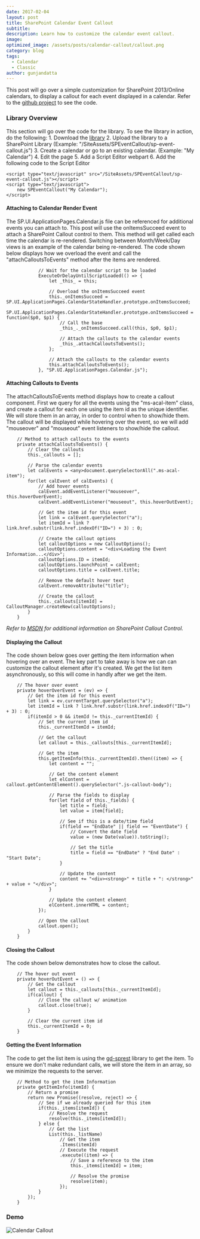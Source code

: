 ```yaml
---
date: 2017-02-04
layout: post
title: SharePoint Calendar Event Callout
subtitle:
description: Learn how to customize the calendar event callout.
image:
optimized_image: /assets/posts/calendar-callout/callout.png
category: blog
tags:
  - Calendar
  - Classic
author: gunjandatta
---
```


This post will go over a simple customization for SharePoint 2013/Online calendars, to display a callout for each event displayed in a calendar. Refer to the [github project](https://github.com/gunjandatta/sp-event-callout) to see the code.

### Library Overview

This section will go over the code for the library. To see the library in action, do the following: 1. Download the [library](https://github.com/gunjandatta/sp-event-callout/blob/master/dist/sp-event-callout.js) 2. Upload the library to a SharePoint Library (Example: "/SiteAssets/SPEventCallout/sp-event-callout.js") 3. Create a calendar or go to an existing calendar. (Example: "My Calendar") 4. Edit the page 5. Add a Script Editor webpart 6. Add the following code to the Script Editor

```
<script type="text/javascript" src="/SiteAssets/SPEventCallout/sp-event-callout.js"></script>
<script type="text/javascript">
    new SPEventCallout("My Calendar");
</script>

```

#### Attaching to Calendar Render Event

The SP.UI.ApplicationPages.Calendar.js file can be referenced for additional events you can attach to. This post will use the onItemsSucceed event to attach a SharePoint Callout control to them. This method will get called each time the calendar is re-rendered. Switching between Month/Week/Day views is an example of the calendar being re-rendered. The code shown below displays how we overload the event and call the "attachCalloutsToEvents" method after the items are rendered.

```
            // Wait for the calendar script to be loaded
            ExecuteOrDelayUntilScriptLoaded(() => {
                let _this_ = this;

                // Overload the onItemsSucceed event
                this._onItemsSucceed = SP.UI.ApplicationPages.CalendarStateHandler.prototype.onItemsSucceed;
                SP.UI.ApplicationPages.CalendarStateHandler.prototype.onItemsSucceed = function($p0, $p1) {
                    // Call the base
                    _this_._onItemsSucceed.call(this, $p0, $p1);

                    // Attach the callouts to the calendar events
                    _this_.attachCalloutsToEvents();
                };

                // Attach the callouts to the calendar events
                this.attachCalloutsToEvents();
            }, "SP.UI.ApplicationPages.Calendar.js");

```

#### Attaching Callouts to Events

The attachCalloutsToEvents method displays how to create a callout component. First we query for all the events using the "ms-acal-item" class, and create a callout for each one using the item id as the unique identifier. We will store them in an array, in order to control when to show/hide them. The callout will be displayed while hovering over the event, so we will add "mouseover" and "mouseout" event listeners to show/hide the callout.

```
    // Method to attach callouts to the events
    private attachCalloutsToEvents() {
        // Clear the callouts
        this._callouts = [];

        // Parse the calendar events
        let calEvents = <any>document.querySelectorAll(".ms-acal-item");
        for(let calEvent of calEvents) {
            // Add hover events
            calEvent.addEventListener("mouseover", this.hoverOverEvent);
            calEvent.addEventListener("mouseout", this.hoverOutEvent);

            // Get the item id for this event
            let link = calEvent.querySelector("a");
            let itemId = link ? link.href.substr(link.href.indexOf("ID=") + 3) : 0;

            // Create the callout options
            let calloutOptions = new CalloutOptions();
            calloutOptions.content = "<div>Loading the Event Information...</div>";
            calloutOptions.ID = itemId;
            calloutOptions.launchPoint = calEvent;
            calloutOptions.title = calEvent.title;

            // Remove the default hover text
            calEvent.removeAttribute("title");

            // Create the callout
            this._callouts[itemId] = CalloutManager.createNew(calloutOptions);
        }
    }

```

_Refer to [MSDN](https://msdn.microsoft.com/en-us/library/office/dn135236.aspx) for additional information on SharePoint Callout Control._

#### Displaying the Callout

The code shown below goes over getting the item information when hovering over an event. The key part to take away is how we can can customize the callout element after it's created. We get the list item asynchronously, so this will come in handly after we get the item.

```
    // The hover over event
    private hoverOverEvent = (ev) => {
        // Get the item id for this event
        let link = ev.currentTarget.querySelector("a");
        let itemId = link ? link.href.substr(link.href.indexOf("ID=") + 3) : 0;
        if(itemId > 0 && itemId != this._currentItemId) {
            // Set the current item id
            this._currentItemId = itemId;

            // Get the callout
            let callout = this._callouts[this._currentItemId];

            // Get the item
            this.getItemInfo(this._currentItemId).then((item) => {
                let content = "";

                // Get the content element
                let elContent = callout.getContentElement().querySelector(".js-callout-body");

                // Parse the fields to display
                for(let field of this._fields) {
                    let title = field;
                    let value = item[field];

                    // See if this is a date/time field
                    if(field == "EndDate" || field == "EventDate") {
                        // Convert the date field
                        value = (new Date(value)).toString();

                        // Set the title
                        title = field == "EndDate" ? "End Date" : "Start Date";
                    }

                    // Update the content
                    content += "<div><strong>" + title + ": </strong>" + value + "</div>";
                }

                // Update the content element
                elContent.innerHTML = content;
            });

            // Open the callout
            callout.open();
        }
    }

```

#### Closing the Callout

The code shown below demonstrates how to close the callout.

```
    // The hover out event
    private hoverOutEvent = () => {
        // Get the callout
        let callout = this._callouts[this._currentItemId];
        if(callout) {
            // Close the callout w/ animation
            callout.close(true);
        }

        // Clear the current item id
        this._currentItemId = 0;
    }

```

#### Getting the Event Information

The code to get the list item is using the [gd-sprest](https://gunjandatta.github.io/sprest) library to get the item. To ensure we don't make redundant calls, we will store the item in an array, so we minimize the requests to the server.

```
    // Method to get the item Information
    private getItemInfo(itemId) {
        // Return a promise
        return new Promise((resolve, reject) => {
            // See if we already queried for this item
            if(this._items[itemId]) {
                // Resolve the request
                resolve(this._items[itemId]);
            } else {
                // Get the list
                List(this._listName)
                    // Get the item
                    .Items(itemId)
                    // Execute the request
                    .execute((item) => {
                        // Save a reference to the item
                        this._items[itemId] = item;

                        // Resolve the promise
                        resolve(item);
                    });
            }
        });
    }

```

### Demo

![Calendar Callout](/assets/posts/calendar-callout/callout.png)
